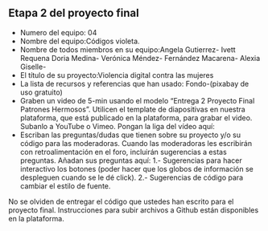 ## Etapa 2 del proyecto final

- Numero del equipo: 04
- Nombre del equipo:Códigos violeta.
- Nombre de todos miembros en su equipo:Angela Gutierrez- Ivett Requena Doria Medina- Verónica Méndez- Fernández Macarena- Alexia Giselle-
- El título de su proyecto:Violencia digital contra las mujeres
- La lista de recursos y referencias que han usado: Fondo-(pixabay de uso gratuito)
- Graben un video de 5-min usando el modelo “Entrega 2 Proyecto Final Patrones Hermosos”. Utilicen el template de diapositivas en nuestra plataforma, que está publicado en la plataforma, para grabar el video. Subanlo a YouTube o Vimeo. Pongan la liga del vídeo aquí: 
- Escriban las preguntas/dudas que tienen sobre su proyecto y/o su código para las moderadoras. Cuando las moderadoras les escribirán con retroalimentación en el foro, incluirán sugerencias a estas preguntas. Añadan sus preguntas aquí: 1.- Sugerencias para hacer interactivo los botones (poder hacer que los globos de información se despleguen cuando se le dé click). 2.- Sugerencias de código para cambiar el estilo de fuente. 

No se olviden de entregar el código que ustedes han escrito para el proyecto final. Instrucciones para subir archivos a Github están disponibles en la plataforma.
